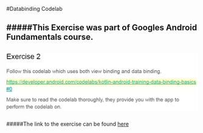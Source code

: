 #Databinding Codelab

#####This Exercise was part of Googles Android Fundamentals course.
---

![alt text](readme/Ex1.png "Exercise 1")
-

#####The link to the exercise can be found [here](https://developer.android.com/codelabs/kotlin-android-training-data-binding-basics#8)
